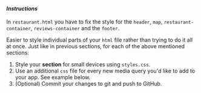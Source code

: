 #### _Instructions_

In `restaurant.html` you have to fix the style for the `header`, `map`, `restaurant-container`, `reviews-container` and the `footer`.

Easier to style individual parts of your `html` file rather than trying to do it all at once. Just like in previous sections, for each of the above mentioned sections:

1. Style your **section** for small devices using `styles.css`. 
2. Use an additional `css` file for every new media query you'd like to add to your app. See example below.
3. (Optional) Commit your changes to git and push to GitHub.

